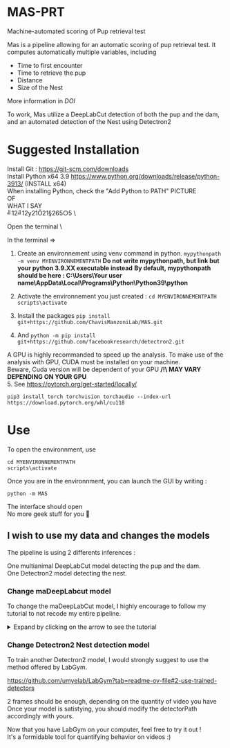 # MAS-PRT

Machine-automated scoring of Pup retrieval test

Mas is a pipeline allowing for an automatic scoring of pup retrieval test. It computes automatically multiple variables, including 

- Time to first encounter
- Time to retrieve the pup
- Distance
- Size of the Nest

More information in *DOI*

To work, Mas utilize a DeepLabCut detection of both the pup and the dam, and an automated detection of the Nest using Detectron2

# Suggested Installation

Install Git : https://git-scm.com/downloads \
Install Python x64 3.9 https://www.python.org/downloads/release/python-3913/ (INSTALL x64)\
When installing Python, check the "Add Python to PATH" 
PICTURE \
OF \
WHAT I SAY \
╝12╝12y21Ö21§265○5 \


Open the terminal \

In the terminal => 

1. Create an environnement using venv command in python. 
 `mypythonpath -m venv MYENVIRONNEMENTPATH`
**Do not write mypythonpath, but link but your python 3.9.XX executable instead**
**By default, mypythonpath should be here : C:\Users\Your user name\AppData\Local\Programs\Python\Python39\python**

3. Activate the environnement you just created :
`cd MYENVIRONNEMENTPATH`\
`scripts\activate`
 
4. Install the packages 
`pip install git+https://github.com/ChavisManzoniLab/MAS.git`
5. And
`python -m pip install git+https://github.com/facebookresearch/detectron2.git` 

A GPU is highly recommanded to speed up the analysis. To make use of the analysis with GPU, CUDA must be installed on your machine. \
Beware, Cuda version will be dependent of your GPU
**/!\ MAY VARY DEPENDING ON YOUR GPU** \
5. See https://pytorch.org/get-started/locally/ 

`pip3 install torch torchvision torchaudio --index-url https://download.pytorch.org/whl/cu118` 

# Use 

To open the environnment, use 

`cd MYENVIRONNEMENTPATH`\
`scripts\activate`

Once you are in the environnment, you can launch the GUI by writing :

`python -m MAS`

The interface should open \
No more geek stuff for you 🥳

## I wish to use my data and changes the models

The pipeline is using 2 differents inferences : 

One multianimal DeepLabCut model detecting the pup and the dam. \
One Detectron2 model detecting the nest. 

### Change maDeepLabcut model

To change the maDeepLabCut model, I highly encourage to follow my tutorial to not recode my entire pipeline. 
<details>
  **<summary> Expand by clicking on the arrow to see the tutorial </summary>**
  
  First, Create a new maDeepLabCut project 
  
  ![NewProject](https://github.com/user-attachments/assets/e0a40bd6-364e-4307-9a73-c4a921ce16aa)

  Open the config.yaml with any text editor. It should look like this
  ![Yaml](https://github.com/user-attachments/assets/149162f3-ddec-4df1-918c-5cebbd0dd02f)

  Now, delete everything below the red line. \
  Copy and paste the layout.yaml located in main/DLC/Layout into your config.yaml\
  /!\ Do not erase the first part, before the red line

  Now, you can extract some frames, and try to start label frame.

  IF your manipulation was good, the keypoint selection in Napari (down right) should look like the picture  
  ![Success](https://github.com/user-attachments/assets/826ed7f4-d582-4940-bbb8-21c60e8e715c)

  
  This is how I label my frames.\
  Dam is the dam\
  single is the pup\
  The point names are self-explanatory, see image below. 
  ![image](https://github.com/user-attachments/assets/60d822fa-b52d-49e4-9b2c-7a3776c0e1d2)
  ![image](https://github.com/user-attachments/assets/5091cffd-0e47-4c6d-8cc6-ccf81732f8e0)
  ![image](https://github.com/user-attachments/assets/c349c316-2b01-49af-b9f0-47eb65d51e2b)

  (Don't be afraid if you have differents colors than me, It changes)
  
  Now, it's up to you! Happy training !\
  See how to train a maDLC model : https://deeplabcut.github.io/DeepLabCut/docs/maDLC_UserGuide.html\
  Once the model is satisfying, the new DLC model must be referenced in the code. 

  
</details>



### Change Detectron2 Nest detection model

To train another Detectron2 model, I would strongly suggest to use the method offered by LabGym. 

https://github.com/umyelab/LabGym?tab=readme-ov-file#2-use-trained-detectors

2 frames should be enough, depending on the quantity of video you have\
Once your model is satistying, you should modify the detectorPath accordingly with yours. 

Now that you have LabGym on your computer, feel free to try it out ! \
It's a formidable tool for quantifying behavior on videos :)


